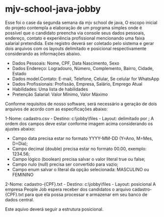 # mjv-school-java-jobby
Esse foi o case da segunda semana da mjv school de java, O escopo inicial do projeto contempla a elaboração de um programa simples onde é possível que o candidato preencha via console seus dados pessoais, endereço, contato e experiência profissional mencionando uma faixa salarial pretendida. Este registro deverá ser coletado pelo sistema e gerar dois arquivos com os layouts delimitado e posicional respectivamente considerando as informações abaixo.

- Dados Pessoais: Nome, CPF, Data Nascimento, Sexo
- Dados Endereço: Logradouro, Número, Complemento, Bairro, Cidade, Estado
- Dados model.Contato: E-mail, Telefone, Celular, Se celular for WhatsApp
- Dados Profissionais: Profissão, Empresa, Salário, Emprego Atual
- Habilidades: Uma lista de habilidades
- Pretenção Salarial: Valor Mínimo, Valor Máximo

Conforme requisitos de nosso software, será necessário a geração de dois arquivos de acordo com as especificações abaixo:

1-Nome: cadastro.csv - Destino: c:\jobby\files - Layout: delimitado por ;
A ordem dos campos deve estar conforme imagem acima considerando os ajustes abaixo:

- Campo data precisa estar no formato YYYY-MM-DD (Y=Ano, M=Mes, D=Dia);
- Campo decimal (double) precisa estar no formato 00.00, exemplo: 1234.56;
- Campo lógico (boolean) precisa salvar o valor literal true ou false;
- Campo nulo (null) precisa ser convertido para vazio;
- Campo enum salvar o literal da opção selecionada: MASCULINO ou FEMININO

2-Nome: cadastro-{CPF}.txt - Destino: c:\jobby\files - Layout: posicional
A empresa People Job espera receber dos candidatos o arquivo cadastro-{CPF}.txt para que ela possa processar e armazenar em seu banco de dados central.

Este aquivo deverá seguir a estrutura posicional.

